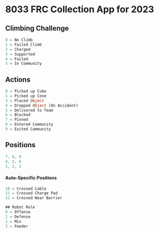 # 8033 FRC Collection App for 2023

## Climbing Challenge

```dart
0 = No Climb
1 = Failed Climb
2 = Charged
3 = Supported
4 = Failed
5 = In Community
```

## Actions

```dart
0 = Picked up Cube
1 = Picked up Cone
3 = Placed Object
4 = Dropped Object (On Accident)
5 = Delivered to Team
6 = Blocked
7 = Pinned
8 = Entered Community
9 = Exited Community
```

## Positions

```dart
7, 8, 9
4, 5, 6
1, 2, 3
```

#### Auto-Specific Positions
```dart
10 = Crossed Cable
11 = Crossed Charge Pad
12 = Crossed Near Barrier

## Robot Role
0 = Offense
1 = Defense
2 = Mix
3 = Feeder
```
